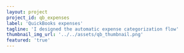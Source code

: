 ```yaml
---
layout: project
project_id: qb_expenses
label: 'QuickBooks expenses'
tagline: 'I designed the automatic expense categorization flow'
thumbnail_img_url: '../../assets/qb_thumbnail.png'
featured: 'true'
---
```

